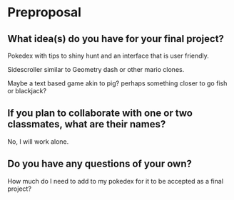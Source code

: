# Preproposal

## What idea(s) do you have for your final project?

Pokedex with tips to shiny hunt and an interface that is user friendly.

Sidescroller similar to Geometry dash or other mario clones.

Maybe a text based game akin to pig? perhaps something closer to go fish or blackjack?

## If you plan to collaborate with one or two classmates, what are their names?

No, I will work alone.

## Do you have any questions of your own?

How much do I need to add to my pokedex for it to be accepted as a final project?
